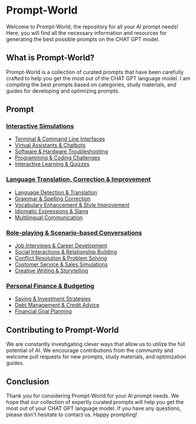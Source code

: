 # Prompt-World

Welcome to Prompt-World, the repository for all your AI prompt needs! Here, you will find all the necessary information and resources for generating the best possible prompts on the CHAT GPT model.

## What is Prompt-World?

Prompt-World is a collection of curated prompts that have been carefully crafted to help you get the most out of the CHAT GPT language model. I am compiling the best prompts based on categories, study materials, and guides for developing and optimizing prompts. 

## Prompt

### [Interactive Simulations](prompts/Interactive%20Simulations)
- [Terminal & Command Line Interfaces](prompts/Interactive%20Simulations/Terminal%20%26%20Command%20Line%20Interfaces)
- [Virtual Assistants & Chatbots](prompts/Interactive%20Simulations/Virtual%20Assistants%20%26%20Chatbots)
- [Software & Hardware Troubleshooting](prompts/Interactive%20Simulations/Software%20%26%20Hardware%20Troubleshooting)
- [Programming & Coding Challenges](prompts/Interactive%20Simulations/Programming%20%26%20Coding%20Challenges)
- [Interactive Learning & Quizzes](prompts/Interactive%20Simulations/Interactive%20Learning%20%26%20Quizzes)

### [Language Translation, Correction & Improvement](prompts/Language%20Translation,%20Correction%20%26%20Improvement)
- [Language Detection & Translation](prompts/Language%20Translation,%20Correction%20%26%20Improvement/Language%20Detection%20%26%20Translation)
- [Grammar & Spelling Correction](prompts/Language%20Translation,%20Correction%20%26%20Improvement/Grammar%20%26%20Spelling%20Correction)
- [Vocabulary Enhancement & Style Improvement](prompts/Language%20Translation,%20Correction%20%26%20Improvement/Vocabulary%20Enhancement%20%26%20Style%20Improvement)
- [Idiomatic Expressions & Slang](prompts/Language%20Translation,%20Correction%20%26%20Improvement/Idiomatic%20Expressions%20%26%20Slang)
- [Multilingual Communication](prompts/Language%20Translation,%20Correction%20%26%20Improvement/Multilingual%20Communication)

### [Role-playing & Scenario-based Conversations](prompts/Role-playing%20%26%20Scenario-based%20Conversations)
- [Job Interviews & Career Development](prompts/Role-playing%20%26%20Scenario-based%20Conversations/Job%20Interviews%20%26%20Career%20Development)
- [Social Interactions & Relationship Building](prompts/Role-playing%20%26%20Scenario-based%20Conversations/Social%20Interactions%20%26%20Relationship%20Building)
- [Conflict Resolution & Problem Solving](prompts/Role-playing%20%26%20Scenario-based%20Conversations/Conflict%20Resolution%20%26%20Problem%20Solving)
- [Customer Service & Sales Simulations](prompts/Role-playing%20%26%20Scenario-based%20Conversations/Customer%20Service%20%26%20Sales%20Simulations)
- [Creative Writing & Storytelling](prompts/Role-playing%20%26%20Scenario-based%20Conversations/Creative%20Writing%20%26%20Storytelling)

### [Personal Finance & Budgeting](prompts/Personal%20Finance%20%26%20Budgeting)
- [Saving & Investment Strategies](prompts/Personal%20Finance%20%26%20Budgeting/Saving%20%26%20Investment%20Strategies)
- [Debt Management & Credit Advice](prompts/Personal%20Finance%20%26%20Budgeting/Debt%20Management%20%26%20Credit%20Advice)
- [Financial Goal Planning](prompts/Personal%20Finance%20%26%20Budgeting/Financial%20Goal%20Planning)

## Contributing to Prompt-World

We are constantly investigating clever ways that allow us to utilize the full potential of AI. We encourage contributions from the community and welcome pull requests for new prompts, study materials, and optimization guides. 

## Conclusion

Thank you for considering Prompt-World for your AI prompt needs. We hope that our collection of expertly curated prompts will help you get the most out of your CHAT GPT language model. If you have any questions, please don't hesitate to contact us. Happy prompting!
